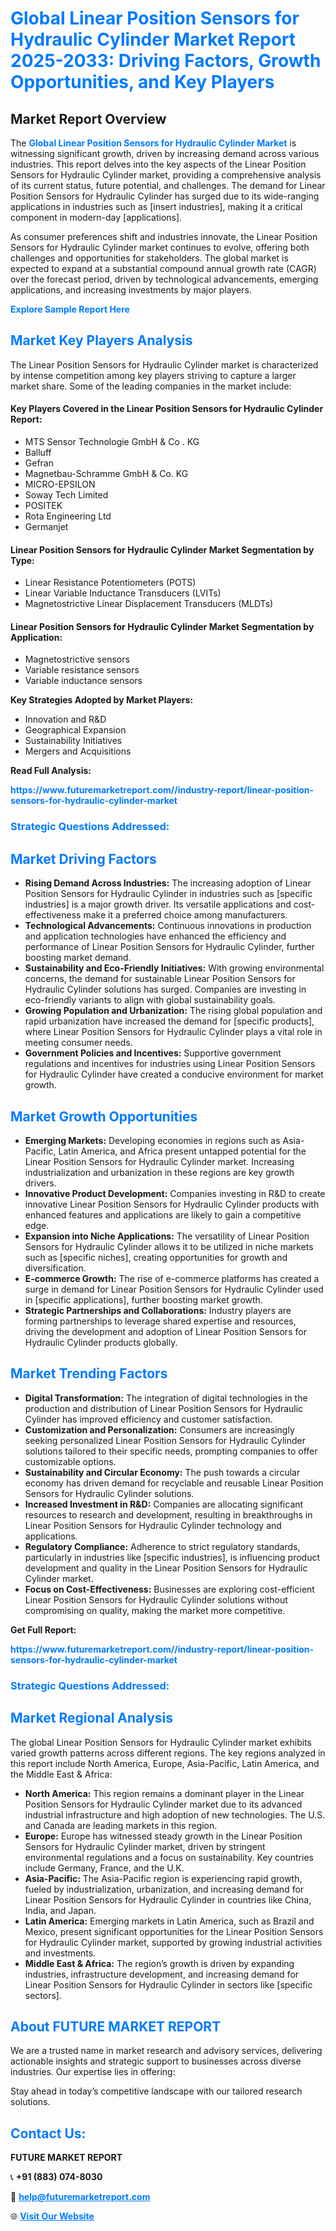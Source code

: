<h1 style="color: #007BFF;">Global Linear Position Sensors for Hydraulic Cylinder Market Report 2025-2033: Driving Factors, Growth Opportunities, and Key Players</h1>

<section id="overview">
<h2>Market Report Overview</h2>
<p>The <a href="https://www.futuremarketreport.com//industry-report/linear-position-sensors-for-hydraulic-cylinder-market" style="color: #007BFF; text-decoration: none;"><strong>Global Linear Position Sensors for Hydraulic Cylinder Market</strong></a> is witnessing significant growth, driven by increasing demand across various industries. This report delves into the key aspects of the Linear Position Sensors for Hydraulic Cylinder market, providing a comprehensive analysis of its current status, future potential, and challenges. The demand for Linear Position Sensors for Hydraulic Cylinder has surged due to its wide-ranging applications in industries such as [insert industries], making it a critical component in modern-day [applications].</p>
<p>As consumer preferences shift and industries innovate, the Linear Position Sensors for Hydraulic Cylinder market continues to evolve, offering both challenges and opportunities for stakeholders. The global market is expected to expand at a substantial compound annual growth rate (CAGR) over the forecast period, driven by technological advancements, emerging applications, and increasing investments by major players.</p>
</section>

<section id="overview">
<p><a href="https://www.futuremarketreport.com//request-sample/reportId=60728" style="color: #007BFF; text-decoration: none;"><strong>Explore Sample Report Here</strong></a></p>
</section>

<section id="key-players">
<h2 style="color: #007BFF;">Market Key Players Analysis</h2>
<p>The Linear Position Sensors for Hydraulic Cylinder market is characterized by intense competition among key players striving to capture a larger market share. Some of the leading companies in the market include:</p>
<h4>Key Players Covered in the Linear Position Sensors for Hydraulic Cylinder Report:</h4>
<ul><li>MTS Sensor Technologie GmbH &amp; Co . KG</li><li>Balluff</li><li>Gefran</li><li>Magnetbau-Schramme GmbH &amp; Co. KG</li><li>MICRO-EPSILON</li><li>Soway Tech Limited</li><li>POSITEK</li><li>Rota Engineering Ltd</li><li>Germanjet</li></ul>
<h4>Linear Position Sensors for Hydraulic Cylinder Market Segmentation by Type:</h4>
<ul><li>Linear Resistance Potentiometers (POTS)</li><li>Linear Variable Inductance Transducers (LVITs)</li><li>Magnetostrictive Linear Displacement Transducers (MLDTs)</li></ul>

<h4>Linear Position Sensors for Hydraulic Cylinder Market Segmentation by Application:</h4>
<ul><li>Magnetostrictive sensors</li><li>Variable resistance sensors</li><li>Variable inductance sensors</li></ul>
<p><strong>Key Strategies Adopted by Market Players:</strong></p>
<ul>
<li>Innovation and R&D</li>
<li>Geographical Expansion</li>
<li>Sustainability Initiatives</li>
<li>Mergers and Acquisitions</li>
</ul>
</section>

<section>
<p><strong>Read Full Analysis: </strong></p><a href="https://www.futuremarketreport.com//industry-report/linear-position-sensors-for-hydraulic-cylinder-market" style="color: #007BFF; text-decoration: none;"><strong>https://www.futuremarketreport.com//industry-report/linear-position-sensors-for-hydraulic-cylinder-market</strong></a>
<h3 style="color: #007BFF;">Strategic Questions Addressed:</h3>
</section>

<section id="driving-factors">
<h2 style="color: #007BFF;">Market Driving Factors</h2>
<ul>
<li><strong>Rising Demand Across Industries:</strong> The increasing adoption of Linear Position Sensors for Hydraulic Cylinder in industries such as [specific industries] is a major growth driver. Its versatile applications and cost-effectiveness make it a preferred choice among manufacturers.</li>
<li><strong>Technological Advancements:</strong> Continuous innovations in production and application technologies have enhanced the efficiency and performance of Linear Position Sensors for Hydraulic Cylinder, further boosting market demand.</li>
<li><strong>Sustainability and Eco-Friendly Initiatives:</strong> With growing environmental concerns, the demand for sustainable Linear Position Sensors for Hydraulic Cylinder solutions has surged. Companies are investing in eco-friendly variants to align with global sustainability goals.</li>
<li><strong>Growing Population and Urbanization:</strong> The rising global population and rapid urbanization have increased the demand for [specific products], where Linear Position Sensors for Hydraulic Cylinder plays a vital role in meeting consumer needs.</li>
<li><strong>Government Policies and Incentives:</strong> Supportive government regulations and incentives for industries using Linear Position Sensors for Hydraulic Cylinder have created a conducive environment for market growth.</li>
</ul>
</section>

<section id="growth-opportunities">
<h2 style="color: #007BFF;">Market Growth Opportunities</h2>
<ul>
<li><strong>Emerging Markets:</strong> Developing economies in regions such as Asia-Pacific, Latin America, and Africa present untapped potential for the Linear Position Sensors for Hydraulic Cylinder market. Increasing industrialization and urbanization in these regions are key growth drivers.</li>
<li><strong>Innovative Product Development:</strong> Companies investing in R&D to create innovative Linear Position Sensors for Hydraulic Cylinder products with enhanced features and applications are likely to gain a competitive edge.</li>
<li><strong>Expansion into Niche Applications:</strong> The versatility of Linear Position Sensors for Hydraulic Cylinder allows it to be utilized in niche markets such as [specific niches], creating opportunities for growth and diversification.</li>
<li><strong>E-commerce Growth:</strong> The rise of e-commerce platforms has created a surge in demand for Linear Position Sensors for Hydraulic Cylinder used in [specific applications], further boosting market growth.</li>
<li><strong>Strategic Partnerships and Collaborations:</strong> Industry players are forming partnerships to leverage shared expertise and resources, driving the development and adoption of Linear Position Sensors for Hydraulic Cylinder products globally.</li>
</ul>
</section>

<section id="trending-factors">
<h2 style="color: #007BFF;">Market Trending Factors</h2>
<ul>
<li><strong>Digital Transformation:</strong> The integration of digital technologies in the production and distribution of Linear Position Sensors for Hydraulic Cylinder has improved efficiency and customer satisfaction.</li>
<li><strong>Customization and Personalization:</strong> Consumers are increasingly seeking personalized Linear Position Sensors for Hydraulic Cylinder solutions tailored to their specific needs, prompting companies to offer customizable options.</li>
<li><strong>Sustainability and Circular Economy:</strong> The push towards a circular economy has driven demand for recyclable and reusable Linear Position Sensors for Hydraulic Cylinder solutions.</li>
<li><strong>Increased Investment in R&D:</strong> Companies are allocating significant resources to research and development, resulting in breakthroughs in Linear Position Sensors for Hydraulic Cylinder technology and applications.</li>
<li><strong>Regulatory Compliance:</strong> Adherence to strict regulatory standards, particularly in industries like [specific industries], is influencing product development and quality in the Linear Position Sensors for Hydraulic Cylinder market.</li>
<li><strong>Focus on Cost-Effectiveness:</strong> Businesses are exploring cost-efficient Linear Position Sensors for Hydraulic Cylinder solutions without compromising on quality, making the market more competitive.</li>
</ul>
</section>

<section>
<p><strong>Get Full Report: </strong></p><a href="https://www.futuremarketreport.com//industry-report/linear-position-sensors-for-hydraulic-cylinder-market" style="color: #007BFF; text-decoration: none;"><strong>https://www.futuremarketreport.com//industry-report/linear-position-sensors-for-hydraulic-cylinder-market</strong></a>
<h3 style="color: #007BFF;">Strategic Questions Addressed:</h3>
</section>


<section id="regional-analysis">
<h2 style="color: #007BFF;">Market Regional Analysis</h2>
<p>The global Linear Position Sensors for Hydraulic Cylinder market exhibits varied growth patterns across different regions. The key regions analyzed in this report include North America, Europe, Asia-Pacific, Latin America, and the Middle East & Africa:</p>
<ul>
<li><strong>North America:</strong> This region remains a dominant player in the Linear Position Sensors for Hydraulic Cylinder market due to its advanced industrial infrastructure and high adoption of new technologies. The U.S. and Canada are leading markets in this region.</li>
<li><strong>Europe:</strong> Europe has witnessed steady growth in the Linear Position Sensors for Hydraulic Cylinder market, driven by stringent environmental regulations and a focus on sustainability. Key countries include Germany, France, and the U.K.</li>
<li><strong>Asia-Pacific:</strong> The Asia-Pacific region is experiencing rapid growth, fueled by industrialization, urbanization, and increasing demand for Linear Position Sensors for Hydraulic Cylinder in countries like China, India, and Japan.</li>
<li><strong>Latin America:</strong> Emerging markets in Latin America, such as Brazil and Mexico, present significant opportunities for the Linear Position Sensors for Hydraulic Cylinder market, supported by growing industrial activities and investments.</li>
<li><strong>Middle East & Africa:</strong> The region’s growth is driven by expanding industries, infrastructure development, and increasing demand for Linear Position Sensors for Hydraulic Cylinder in sectors like [specific sectors].</li>
</ul>
</section>

<footer>
<h2 style="color: #007BFF;">About FUTURE MARKET REPORT</h2>
<p>We are a trusted name in market research and advisory services, delivering actionable insights and strategic support to businesses across diverse industries. Our expertise lies in offering:</p>

<p>Stay ahead in today’s competitive landscape with our tailored research solutions.</p>

<h2 style="color: #007BFF;">Contact Us:</h2>
<p><strong>FUTURE MARKET REPORT</strong></p>
<p>📞 <strong>+91 (883) 074-8030</strong></p>
<p>📧 <strong><a href="mailto:help@futuremarketreport.com" style="color: #007BFF;">help@futuremarketreport.com</a></strong></p>
<p>🌐 <strong><a href="https://www.futuremarketreport.com/" style="color: #007BFF;">Visit Our Website</a></strong></p>
</footer>